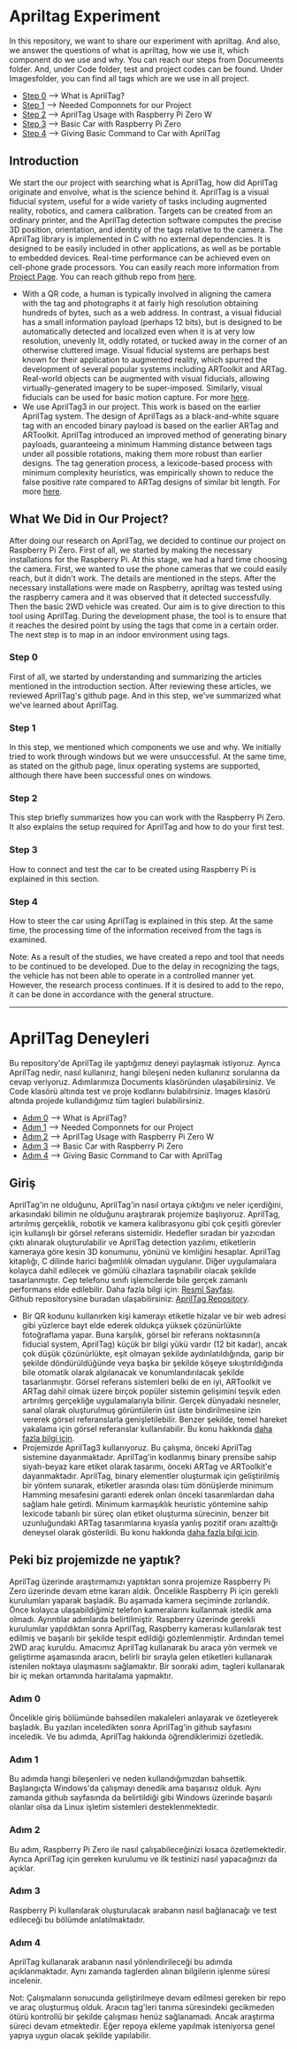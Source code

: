 # Apriltag Experiment
In this repository, we want to share our experiment with apriltag. And also, we answer the questions of what is apriltag, how we use it, which component do we use and why. 
You can reach our steps from Documeents folder. And, under Code folder, test and project codes can be found. Under Imagesfolder, you can find all tags which are we use in all project. 
* [Step 0](https://github.com/fux00/ApriltagExperiment/tree/main/Documents/Step%200) --> What is AprilTag?
* [Step 1](https://github.com/fux00/ApriltagExperiment/tree/main/Documents/Step%201) --> Needed Componnets for our Project
* [Step 2](https://github.com/fux00/ApriltagExperiment/tree/main/Documents/Step%202) --> AprilTag Usage with Raspberry Pi Zero W
* [Step 3](https://github.com/fux00/ApriltagExperiment/tree/main/Documents/Step%203) --> Basic Car with Raspberry Pi Zero
* [Step 4](https://github.com/fux00/ApriltagExperiment/tree/main/Documents/Step%204) --> Giving Basic Command to Car with AprilTag

## Introduction
We start the our project with searching what is AprilTag, how did AprilTag originate and envolve, what is the science behind it. AprilTag is a visual fiducial system, useful for a wide variety of tasks including augmented reality, robotics, and camera calibration. Targets can be created from an ordinary printer, and the AprilTag detection software computes the precise 3D position, orientation, and identity of the tags relative to the camera. The AprilTag library is implemented in C with no external dependencies. It is designed to be easily included in other applications, as well as be portable to embedded devices. Real-time performance can be achieved even on cell-phone grade processors.
You can easily reach more information from [Project Page](https://april.eecs.umich.edu/software/apriltag). 
You can reach github repo from [here](https://github.com/AprilRobotics/apriltag).
* With a QR code, a human is typically involved in aligning the camera with the tag and photographs it at fairly high resolution obtaining hundreds of bytes, such as a web address. In contrast, a visual fiducial has a small information payload (perhaps 12 bits), but is designed to be automatically detected and localized even when it is at very low resolution, unevenly lit, oddly rotated, or tucked away in the corner of an otherwise cluttered image. Visual fiducial systems are perhaps best known for their application to augmented reality, which spurred the development of several popular systems including ARToolkit and ARTag. Real-world objects can be augmented with visual fiducials, allowing virtually-generated imagery to be super-imposed. Similarly, visual fiducials can be used for basic motion capture. For more [here](https://april.eecs.umich.edu/media/pdfs/olson2011tags.pdf).
* We use AprilTag3 in our project. This work is based on the earlier AprilTag system. The design of AprilTags as a black-and-white square tag with an encoded binary payload is based on the earlier ARTag and ARToolkit. AprilTag introduced an improved method of generating binary payloads, guaranteeing a minimum Hamming distance between tags under all possible rotations, making them more robust than earlier designs. The tag generation process, a lexicode-based process with minimum complexity heuristics, was empirically shown to reduce the false positive rate compared to ARTag designs of similar bit length. For more [here](https://april.eecs.umich.edu/media/pdfs/wang2016iros.pdf). 
## What We Did in Our Project?
After doing our research on AprilTag, we decided to continue our project on Raspberry Pi Zero. First of all, we started by making the necessary installations for the Raspberry Pi. At this stage, we had a hard time choosing the camera. First, we wanted to use the phone cameras that we could easily reach, but it didn't work. The details are mentioned in the steps. After the necessary installations were made on Raspberry, apriltag was tested using the raspberry camera and it was observed that it detected successfully. Then the basic 2WD vehicle was created. Our aim is to give direction to this tool using AprilTag. During the development phase, the tool is to ensure that it reaches the desired point by using the tags that come in a certain order. The next step is to map in an indoor environment using tags.
### Step 0
First of all, we started by understanding and summarizing the articles mentioned in the introduction section. After reviewing these articles, we reviewed AprilTag's github page. And in this step, we've summarized what we've learned about AprilTag.
### Step 1
In this step, we mentioned which components we use and why. We initially tried to work through windows but we were unsuccessful. At the same time, as stated on the github page, linux operating systems are supported, although there have been successful ones on windows.
### Step 2
This step briefly summarizes how you can work with the Raspberry Pi Zero. It also explains the setup required for AprilTag and how to do your first test.
### Step 3 
How to connect and test the car to be created using Raspberry Pi is explained in this section.
### Step 4
How to steer the car using AprilTag is explained in this step. At the same time, the processing time of the information received from the tags is examined.

Note: As a result of the studies, we have created a repo and tool that needs to be continued to be developed. Due to the delay in recognizing the tags, the vehicle has not been able to operate in a controlled manner yet. However, the research process continues. If it is desired to add to the repo, it can be done in accordance with the general structure.

-----------------------------------------------------------------------------------------------------------------------------------------------------------------------

# AprilTag Deneyleri
Bu repository'de AprilTag ile yaptığımız deneyi paylaşmak istiyoruz. Ayrıca AprilTag nedir, nasıl kullanırız, hangi bileşeni neden kullanırız sorularına da cevap veriyoruz.
Adımlarımıza Documents klasöründen ulaşabilirsiniz. Ve Code klasörü altında test ve proje kodlarını bulabilrsiniz. Images klasörü altında projede kullandığımız tüm tagleri bulabilirsiniz.
* [Adım 0](https://github.com/fux00/ApriltagExperiment/tree/main/Documents/Step%200) --> What is AprilTag?
* [Adım 1](https://github.com/fux00/ApriltagExperiment/tree/main/Documents/Step%201) --> Needed Componnets for our Project
* [Adım 2](https://github.com/fux00/ApriltagExperiment/tree/main/Documents/Step%202) --> AprilTag Usage with Raspberry Pi Zero W
* [Adım 3](https://github.com/fux00/ApriltagExperiment/tree/main/Documents/Step%203) --> Basic Car with Raspberry Pi Zero
* [Adım 4](https://github.com/fux00/ApriltagExperiment/tree/main/Documents/Step%204) --> Giving Basic Command to Car with AprilTag

## Giriş
AprilTag'in ne olduğunu, AprilTag'in nasıl ortaya çıktığını ve neler içerdiğini, arkasındaki bilimin ne olduğunu araştırarak projemize başlıyoruz. AprilTag, artırılmış gerçeklik, robotik ve kamera kalibrasyonu gibi çok çeşitli görevler için kullanışlı bir görsel referans sistemidir. Hedefler sıradan bir yazıcıdan çıktı alınarak oluşturulabilir ve AprilTag detection yazılımı, etiketlerin kameraya göre kesin 3D konumunu, yönünü ve kimliğini hesaplar. AprilTag kitaplığı, C dilinde harici bağımlılık olmadan uygulanır. Diğer uygulamalara kolayca dahil edilecek ve gömülü cihazlara taşınabilir olacak şekilde tasarlanmıştır. Cep telefonu sınıfı işlemcilerde bile gerçek zamanlı performans elde edilebilir.
Daha fazla bilgi için: [Resmî Sayfası](https://april.eecs.umich.edu/software/apriltag).  
Github repositorysine buradan ulaşabilirsiniz: [AprilTag Repository](https://github.com/AprilRobotics/apriltag).
* Bir QR kodunu kullanırken kişi kamerayı etiketle hizalar ve bir web adresi gibi yüzlerce bayt elde ederek oldukça yüksek çözünürlükte fotoğraflama yapar. Buna karşılık, görsel bir referans noktasının(a fiducial system, AprilTag) küçük bir bilgi yükü vardır (12 bit kadar), ancak çok düşük çözünürlükte, eşit olmayan şekilde aydınlatıldığında, garip bir şekilde döndürüldüğünde veya başka bir şekilde köşeye sıkıştırıldığında bile otomatik olarak algılanacak ve konumlandırılacak şekilde tasarlanmıştır. Görsel referans sistemleri belki de en iyi, ARToolkit ve ARTag dahil olmak üzere birçok popüler sistemin gelişimini teşvik eden artırılmış gerçekliğe uygulamalarıyla bilinir. Gerçek dünyadaki nesneler, sanal olarak oluşturulmuş görüntülerin üst üste bindirilmesine izin vererek görsel referanslarla genişletilebilir. Benzer şekilde, temel hareket yakalama için görsel referanslar kullanılabilir. Bu konu hakkında [daha fazla bilgi için](https://april.eecs.umich.edu/media/pdfs/olson2011tags.pdf).
*  Projemizde AprilTag3 kullanıyoruz. Bu çalışma, önceki AprilTag sistemine dayanmaktadır. AprilTag'in kodlanmış binary prensibe sahip siyah-beyaz kare etiket olarak tasarımı, önceki ARTag ve ARToolkit'e dayanmaktadır. AprilTag, binary elementler oluşturmak için geliştirilmiş bir yöntem sunarak, etiketler arasında olası tüm dönüşlerde minimum Hamming mesafesini garanti ederek onları önceki tasarımlardan daha sağlam hale getirdi. Minimum karmaşıklık heuristic yöntemine sahip lexicode tabanlı bir süreç olan etiket oluşturma sürecinin, benzer bit uzunluğundaki ARTag tasarımlarına kıyasla yanlış pozitif oranı azalttığı deneysel olarak gösterildi. Bu konu hakkında [daha fazla bilgi için](https://april.eecs.umich.edu/media/pdfs/wang2016iros.pdf).

## Peki biz projemizde ne yaptık?
AprilTag üzerinde araştırmamızı yaptıktan sonra projemize Raspberry Pi Zero üzerinde devam etme kararı aldık. Öncelikle Raspberry Pi için gerekli kurulumları yaparak başladık. Bu aşamada kamera seçiminde zorlandık. Önce kolayca ulaşabildiğimiz telefon kameralarını kullanmak istedik ama olmadı. Ayrıntılar adımlarda belirtilmiştir. Raspberry üzerinde gerekli kurulumlar yapıldıktan sonra AprilTag, Raspberry kamerası kullanılarak test edilmiş ve başarılı bir şekilde tespit edildiği gözlemlenmiştir. Ardından temel 2WD araç kuruldu. Amacımız AprilTag kullanarak bu araca yön vermek ve geliştirme aşamasında aracın, belirli bir sırayla gelen etiketleri kullanarak istenilen noktaya ulaşmasını sağlamaktır. Bir sonraki adım, tagleri kullanarak bir iç mekan ortamında haritalama yapmaktır.
### Adım 0
Öncelikle giriş bölümünde bahsedilen makaleleri anlayarak ve özetleyerek başladık. Bu yazıları inceledikten sonra AprilTag'in github sayfasını inceledik. Ve bu adımda, AprilTag hakkında öğrendiklerimizi özetledik.
### Adım 1
Bu adımda hangi bileşenleri ve neden kullandığımızdan bahsettik. Başlangıçta Windows'da çalışmayı denedik ama başarısız olduk. Aynı zamanda github sayfasında da belirtildiği gibi Windows üzerinde başarılı olanlar olsa da Linux işletim sistemleri desteklenmektedir.
### Adım 2
Bu adım, Raspberry Pi Zero ile nasıl çalışabileceğinizi kısaca özetlemektedir. Ayrıca AprilTag için gereken kurulumu ve ilk testinizi nasıl yapacağınızı da açıklar.
### Adım 3 
Raspberry Pi kullanılarak oluşturulacak arabanın nasıl bağlanacağı ve test edileceği bu bölümde anlatılmaktadır.
### Adım 4
AprilTag kullanarak arabanın nasıl yönlendirileceği bu adımda açıklanmaktadır. Aynı zamanda taglerden alınan bilgilerin işlenme süresi incelenir.

Not: Çalışmaların sonucunda geliştirilmeye devam edilmesi gereken bir repo ve araç oluşturmuş olduk. Aracın tag'leri tanıma süresindeki gecikmeden ötürü kontrollü bir şekilde çalışması henüz sağlanamadı. Ancak araştırma süreci devam etmektedir. Eğer repoya ekleme yapılmak isteniyorsa genel yapıya uygun olacak şekilde yapılabilir. 
